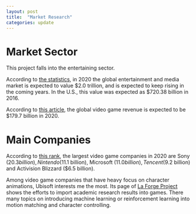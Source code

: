 ```yaml
---
layout: post
title:  "Market Research"
categories: update
---
```

# Market Sector
This project falls into the entertaining sector.

According to [the statistics](https://www.statista.com/statistics/237749/value-of-the-global-entertainment-and-media-market/),
in 2020 the global entertainment and media market is expected to value $2.0 trillion, and is expected to keep rising in the coming years.
In the U.S., this value was expected as $720.38 billion in 2016.

According to [this article](https://www.marketwatch.com/story/videogames-are-a-bigger-industry-than-sports-and-movies-combined-thanks-to-the-pandemic-11608654990),
the global video game revenue is expected to be $179.7 billion in 2020.

# Main Companies
According to [this rank](https://www.alltopeverything.com/top-10-biggest-video-game-companies/),
the largest video game companies in 2020 are Sony ($20.3 billion), Nintendo ($11.1 billion), Microsoft ($11.0 billion), Tencent ($9.2 billion) and Activision Blizzard ($6.5 billion).

Among video game companies that have heavy focus on character animations, Ubisoft interests me the most.
Its page of [La Forge Project](https://montreal.ubisoft.com/en/our-engagements/research-and-development/) shows the efforts to import academic research results into games.
There many topics on introducing machine learning or reinforcement learning into motion matching and character controlling.
